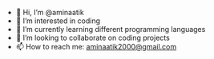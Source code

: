 - 👋 Hi, I’m @aminaatik
- 👀 I’m interested in coding
- 🌱 I’m currently learning different programming languages
- 💞️ I’m looking to collaborate on coding projects
- 📫 How to reach me: aminaatik2000@gmail.com

<!---
aminaatik/aminaatik is a ✨ special ✨ repository because its `README.md` (this file) appears on your GitHub profile.
You can click the Preview link to take a look at your changes.
--->
